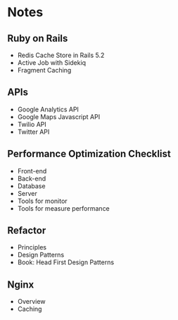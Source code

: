 # Notes

## Ruby on Rails
- Redis Cache Store in Rails 5.2
- Active Job with Sidekiq
- Fragment Caching

## APIs
- Google Analytics API
- Google Maps Javascript API
- Twilio API
- Twitter API

## Performance Optimization Checklist
- Front-end
- Back-end
- Database
- Server
- Tools for monitor
- Tools for measure performance

## Refactor
- Principles
- Design Patterns
- Book: Head First Design Patterns

## Nginx
- Overview
- Caching
